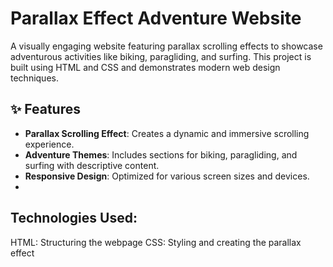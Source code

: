 # Parallax Effect Adventure Website

A visually engaging website featuring parallax scrolling effects to showcase adventurous activities like biking, paragliding, and surfing. This project is built using HTML and CSS and demonstrates modern web design techniques.


## ✨ Features

- **Parallax Scrolling Effect**: Creates a dynamic and immersive scrolling experience.
- **Adventure Themes**: Includes sections for biking, paragliding, and surfing with descriptive content.
- **Responsive Design**: Optimized for various screen sizes and devices.
- 

## Technologies Used: 

HTML: Structuring the webpage
CSS: Styling and creating the parallax effect

